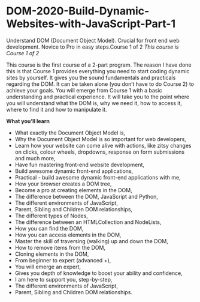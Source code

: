 # DOM-2020-Build-Dynamic-Websites-with-JavaScript-Part-1
Understand DOM (Document Object Model). Crucial for front end web development. Novice to Pro in easy steps.Course 1 of 2
_This course is Course 1 of 2_

This course is the first course of a 2-part program. 
The reason I have done this is that Course 1 provides everything you need to start coding dynamic sites by yourself. 
It gives you the sound fundamentals and practicals regarding the DOM.
It can be taken alone (you don’t have to do Course 2) to achieve your goals. 
You will emerge from Course 1 with a basic understanding and practical experience. 
It will take you to the point where you will understand what the DOM is, why we need it, how to access it, where to find it and how to manipulate it.

**What you’ll learn**
- What exactly the Document Object Model is,
- Why the Document Object Model is so important for web developers,
- Learn how your website can come alive with actions, like zitsy changes on clicks, colour wheels, dropdowns, response on form submissions and much more,
- Have fun mastering front-end website development,
- Build awesome dynamic front-end applications,
- Practical - build awesome dynamic front-end applications with me,
- How your browser creates a DOM tree,
- Become a pro at creating elements in the DOM,
- The difference between the DOM, JavaScript and Python,
- The different environments of JavaScript,
- Parent, Sibling and Children DOM relationships,
- The different types of Nodes,
- The difference between an HTMLCollection and NodeLists,
- How you can find the DOM,
- How you can access elements in the DOM,
- Master the skill of traversing (walking) up and down the DOM,
- How to remove items from the DOM,
- Cloning elements in the DOM,
- From beginner to expert (advanced +),
- You will emerge an expert,
- Gives you depth of knowledge to boost your ability and confidence,
- I am here to support you, step-by-step,
- The different environments of JavaScript,
- Parent, Sibling and Children DOM relationships.
